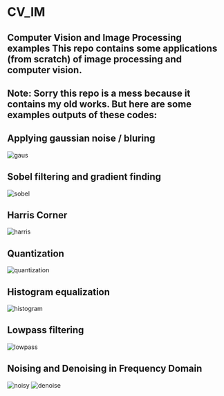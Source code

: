 # CV_IM
Computer Vision and Image Processing examples
This repo contains some applications (from scratch) of **image processing and computer vision**.
---------------------
## **Note:** Sorry this repo is a mess because it contains my old works. But here are some **__examples__** outputs of these codes:

## Applying gaussian noise / bluring

![gaus](https://github.com/9Xxi8Q4f/CV_IM/assets/89272933/e9dd0ffb-0c02-489f-85c9-ed05dc635883)

## Sobel filtering and gradient finding
![sobel](https://github.com/9Xxi8Q4f/CV_IM/assets/89272933/f704587a-abbb-4297-bae0-bead4f0e0d3a)

## Harris Corner
![harris](https://github.com/9Xxi8Q4f/CV_IM/assets/89272933/fa3cf0cf-dec8-4b0f-9294-60b7ce015d8a)

## Quantization
![quantization](https://github.com/9Xxi8Q4f/CV_IM/assets/89272933/27bef618-2cee-4dd7-9a2a-aa7d3348bb81)

## Histogram equalization
![histogram](https://github.com/9Xxi8Q4f/CV_IM/assets/89272933/68c4f5e7-abff-4572-8ad1-e0df9f357408)

## Lowpass filtering
![lowpass](https://github.com/9Xxi8Q4f/CV_IM/assets/89272933/a83e40e9-1905-4894-b740-074c91c1d6b9)

## Noising and Denoising in Frequency Domain
![noisy](https://github.com/9Xxi8Q4f/CV_IM/assets/89272933/ea1dec97-0134-45b8-92aa-2de3ac8beb8a)
![denoise](https://github.com/9Xxi8Q4f/CV_IM/assets/89272933/41262405-6e7d-482b-9b63-e3ca9968eef7)
